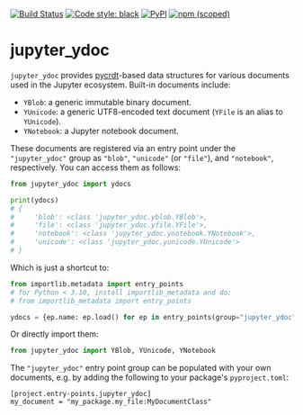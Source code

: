 [![Build Status](https://github.com/jupyter-server/jupyter_ydoc/workflows/Tests/badge.svg)](https://github.com/jupyter-server/jupyter_ydoc/actions)
[![Code style: black](https://img.shields.io/badge/code%20style-black-000000.svg)](https://github.com/psf/black)
[![PyPI](https://img.shields.io/pypi/v/jupyter-ydoc)](https://pypi.org/project/jupyter-ydoc/)
[![npm (scoped)](https://img.shields.io/npm/v/@jupyter/ydoc)](https://www.npmjs.com/package/@jupyter/ydoc)

# jupyter_ydoc

`jupyter_ydoc` provides [pycrdt](https://github.com/jupyter-server/pycrdt)-based data structures for various
documents used in the Jupyter ecosystem. Built-in documents include:
- `YBlob`: a generic immutable binary document.
- `YUnicode`: a generic UTF8-encoded text document (`YFile` is an alias to `YUnicode`).
- `YNotebook`: a Jupyter notebook document.

These documents are registered via an entry point under the `"jupyter_ydoc"` group as `"blob"`,
`"unicode"` (or `"file"`), and `"notebook"`, respectively. You can access them as follows:

```py
from jupyter_ydoc import ydocs

print(ydocs)
# {
#     'blob': <class 'jupyter_ydoc.yblob.YBlob'>,
#     'file': <class 'jupyter_ydoc.yfile.YFile'>,
#     'notebook': <class 'jupyter_ydoc.ynotebook.YNotebook'>,
#     'unicode': <class 'jupyter_ydoc.yunicode.YUnicode'>
# }
```

Which is just a shortcut to:

```py
from importlib.metadata import entry_points
# for Python < 3.10, install importlib_metadata and do:
# from importlib_metadata import entry_points

ydocs = {ep.name: ep.load() for ep in entry_points(group="jupyter_ydoc")}
```

Or directly import them:
```py
from jupyter_ydoc import YBlob, YUnicode, YNotebook
```

The `"jupyter_ydoc"` entry point group can be populated with your own documents, e.g. by adding the
following to your package's `pyproject.toml`:

```
[project.entry-points.jupyter_ydoc]
my_document = "my_package.my_file:MyDocumentClass"
```
